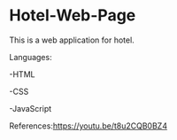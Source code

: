 # Hotel-Web-Page
This is a web application for hotel. 

Languages: 
  
  -HTML 
  
  -CSS 
  
  -JavaScript 
  
References:https://youtu.be/t8u2CQB0BZ4
